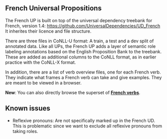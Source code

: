 ## French Universal Propositions

The French UP is built on top of the universal dependency treebank for French, 
version 1.4: https://github.com/UniversalDependencies/UD_French
It inherites their licence and file structure. 

There are three files in CoNLL-U format: A train, a test and a dev split of 
annotated data. Like all UPs, the French UP adds a layer of semantic role 
labeling annotations based on the English Proposition Bank to the treebank. 
These are added as additional columns to the CoNLL format, as in earlier
practice  with the CoNLL-X format. 

In addition, there are a list of verb overview files, one for each French verb. 
They indicate what frames a French verb can take and give examples. They are 
meant to be viewed in a browser. 

**New**: You can also directly browse the superset of 
[**French verbs**](http://alanakbik.github.io/UniversalPropositions_French/). 

## Known issues
- Reflexive pronouns: Are not specifically marked up in the French UD. This is 
problematic since we want to exclude all reflexive pronouns from taking roles.

